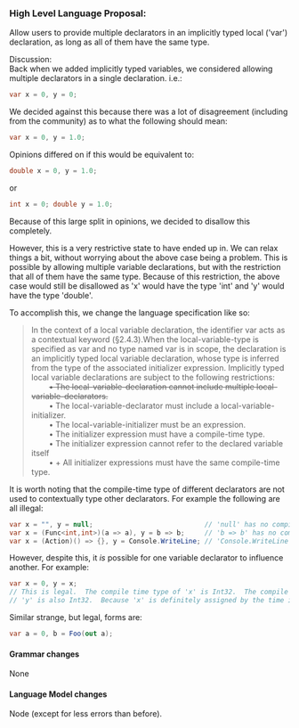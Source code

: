 ### High Level Language Proposal:  
Allow users to provide multiple declarators in an implicitly typed local ('var') declaration, as long as all of them have the same type.

Discussion:  
Back when we added implicitly typed variables, we considered allowing multiple declarators in a single declaration.  i.e.:  

```c#
var x = 0, y = 0;
```

We decided against this because there was a lot of disagreement (including from the community) as to what the following should mean:

```c#
var x = 0, y = 1.0;
```

Opinions differed on if this would be equivalent to:

```c#
double x = 0, y = 1.0;
```

or

```c#
int x = 0; double y = 1.0;
```

Because of this large split in opinions, we decided to disallow this completely.  

However, this is a very restrictive state to have ended up in.  We can relax things a bit, without worrying about the above case being a problem.  This is possible by allowing multiple variable declarations, but with the restriction that all of them have the same type.  Because of this restriction, the above case would still be disallowed as 'x' would have the type 'int' and 'y' would have the type 'double'.  

To accomplish this, we change the language specification like so:

> In the context of a local variable declaration, the identifier var acts as a contextual keyword (§2.4.3).When the local-variable-type is specified as var and no type named var is in scope, the declaration is an implicitly typed local variable declaration, whose type is inferred from the type of the associated initializer expression. Implicitly typed local variable declarations are subject to the following restrictions:  
&nbsp;&nbsp;&nbsp;&nbsp;&nbsp;&nbsp;&nbsp;&nbsp;~~•	The local-variable-declaration cannot include multiple local-variable-declarators.~~  
&nbsp;&nbsp;&nbsp;&nbsp;&nbsp;&nbsp;&nbsp;&nbsp;•	The local-variable-declarator must include a local-variable-initializer.  
&nbsp;&nbsp;&nbsp;&nbsp;&nbsp;&nbsp;&nbsp;&nbsp;•	The local-variable-initializer must be an expression.  
&nbsp;&nbsp;&nbsp;&nbsp;&nbsp;&nbsp;&nbsp;&nbsp;•	The initializer expression must have a compile-time type.  
&nbsp;&nbsp;&nbsp;&nbsp;&nbsp;&nbsp;&nbsp;&nbsp;•	The initializer expression cannot refer to the declared variable itself  
&nbsp;&nbsp;&nbsp;&nbsp;&nbsp;&nbsp;&nbsp;&nbsp;•	+ All initializer expressions must have the same compile-time type.  

It is worth noting that the compile-time type of different declarators are not used to contextually type other declarators.  For example the following are all illegal:

```c#
var x = "", y = null;                            // 'null' has no compile time type.  This is not legal.
var x = (Func<int,int>)(a => a), y = b => b;     // 'b => b' has no compile time type.  This is not legal.
var x = (Action)() => {}, y = Console.WriteLine; // 'Console.WriteLine' has no compile time type.  This is not legal.
```

However, despite this, it *is* possible for one variable declarator to influence another.  For example:

```c#
var x = 0, y = x;  
// This is legal.  The compile time type of 'x' is Int32.  The compile time type of 
// 'y' is also Int32.  Because 'x' is definitely assigned by the time it is read for 'y'.
```

Similar strange, but legal, forms are:

```c#
var a = 0, b = Foo(out a);
```
  
  
#### Grammar changes  
None
  
  
#### Language Model changes
Node (except for less errors than before).
